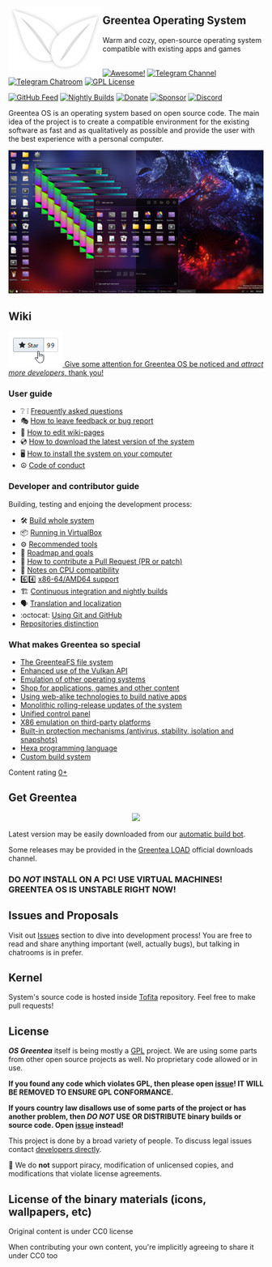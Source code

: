[<img align="left" width="186px" height="128px" src="https://raw.githubusercontent.com/GreenteaOS/.github/kawaii/profile/logo_white_leaves.png" />](https://greenteaos.github.io)

## Greentea Operating System

Warm and cozy, open-source operating system compatible with existing apps and games
<br/><br/>

[![Awesome!](https://cdn.rawgit.com/sindresorhus/awesome/d7305f38d29fed78fa85652e3a63e154dd8e8829/media/badge.svg)](https://www.youtube.com/channel/UChcz5b20vDOk4ERoPs-pCbw/featured)
[![Telegram Channel](https://img.shields.io/badge/Telegram-Greentea%20OS%20NEWS-blue.svg?logo=Telegram)](https://telegram.me/greenteaos_news)
[![Telegram Chatroom](https://img.shields.io/badge/Telegram-Greentea%20OS%20CHAT-blue.svg?logo=Telegram)](https://telegram.me/greenteaos)
[![GPL License](https://img.shields.io/badge/License-GNU%20LGPLv3-green.svg?style=flat)](https://github.com/GreenteaOS/Greentea#license)

[![GitHub Feed](https://img.shields.io/badge/GitHub-Feed-0f9d58.svg?style=flat&logo=GitHub)](https://t.me/greenteaos_github)
[![Nightly Builds](https://img.shields.io/badge/Automated-Builds-ff69b4.svg?style=flat)](https://ci.appveyor.com/project/PeyTy/tofita/build/artifacts)
[![Donate](https://img.shields.io/badge/Sponsor-Patreon-bb3bbb.svg?style=flat&logo=Patreon)](https://greenteaos.github.io/donate/)
[![Sponsor](https://img.shields.io/badge/Sponsor-GitHub-bb3bbb.svg?style=flat&logo=Patreon)](https://github.com/sponsors/PeyTy)
[![Discord](https://img.shields.io/badge/Discord-Join-758EDC.svg?logo=discord)](https://discord.gg/UGZq8GB)

Greentea OS is an operating system based on open source code. The main idea of the project is to create a compatible environment for the existing software as fast and as qualitatively as possible and provide the user with the best experience with a personal computer.

![Screenshot](Images/screenshot.jpg?raw=true)

## Wiki

[![Give a star](https://github.com/GreenteaOS/Tofita/raw/kawaii/docs/star.png?raw=true)
Give some attention for Greentea OS be noticed and *attract more developers*, thank you!](https://github.com/GreenteaOS/Greentea/stargazers)

### User guide

* :grey_question: :grey_exclamation: [Frequently asked questions](User-Guide/Frequently-Asked-Questions.md)
* :performing_arts: [How to leave feedback or bug report](User-Guide/Issues.md)
* :book: [How to edit wiki-pages](User-Guide/Wiki-How.md)
* :cd: [How to download the latest version of the system](User-Guide/Download-Latest.md)
* :desktop_computer: [How to install the system on your computer](User-Guide/Installation.md)
* :peace_symbol: [Code of conduct](https://github.com/GreenteaOS/.github/blob/kawaii/CODE_OF_CONDUCT.md)

### Developer and contributor guide

Building, testing and enjoing the development process:

* :hammer_and_wrench: [Build whole system](https://github.com/GreenteaOS/Tofita#build)
* :package: [Running in VirtualBox](Developer-Guide/VirtualBox-Config.md)
* :gear: [Recommended tools](Developer-Guide/Must-Have.md)
* :dart: [Roadmap and goals](Developer-Guide/Roadmap.md)
* :sunrise: [How to contribute a Pull Request (PR or patch)](Developer-Guide/Create-Pull-Request.md)
* :game_die: [Notes on CPU compatibility](Developer-Guide/CPUID.md)
* :six::four: [x86-64/AMD64 support](Developer-Guide/x64.md)
* :building_construction: [Continuous integration and nightly builds](Developer-Guide/CI.md)
* :speaking_head: [Translation and localization](Developer-Guide/Localization.md)
* :octocat: [Using Git and GitHub](Developer-Guide/Git-and-GitHub.md)
* [Repositories distinction](Developer-Guide/Repos.md)

### What makes Greentea so special

* [The GreenteaFS file system](User-Guide/Greentea-FS.md)
* [Enhanced use of the Vulkan API](User-Guide/Vulkan.md)
* [Emulation of other operating systems](User-Guide/Vulkan.md)
* [Shop for applications, games and other content](User-Guide/Shop.md)
* [Using web-alike technologies to build native apps](User-Guide/Web.md)
* [Monolithic rolling-release updates of the system](User-Guide/Rolling.md)
* [Unified control panel](User-Guide/Control-Panel.md)
* [X86 emulation on third-party platforms](Developer-Guide/x86.md)
* [Built-in protection mechanisms (antivirus, stability, isolation and snapshots)](User-Guide/Protection.md)
* [Hexa programming language](User-Guide/Hexa.md)
* [Custom build system](User-Guide/Build-System.md)

Content rating [0+](https://en.wikipedia.org/wiki/Motion_picture_content_rating_system)

## Get Greentea

<p align="center">
  <a href="https://greenteaos.github.io/#download">
    <img width="50px" src="https://cdn4.iconfinder.com/data/icons/ios-web-user-interface-multi-circle-flat-vol-6/512/Download_downloading_data_storage_folder-128.png" />
  </a>
</p>

Latest version may be easily downloaded from our [automatic build bot](https://github.com/GreenteaOS/Tofita#automatic-builds).

Some releases may be provided in the [Greentea LOAD](https://t.me/greenteaos_official) official downloads channel.

### DO *NOT* INSTALL ON A PC! USE VIRTUAL MACHINES! GREENTEA OS IS UNSTABLE RIGHT NOW!

## Issues and Proposals

Visit out [Issues](https://github.com/GreenteaOS/Greentea/issues) section to dive into development process! You are free to read and share anything important (well, actually bugs), but talking in chatrooms is in prefer.

## Kernel

System's source code is hosted inside [Tofita](https://github.com/GreenteaOS/Tofita) repository. Feel free to make pull requests!

## License

___OS Greentea___ itself is being mostly a [GPL](https://en.wikipedia.org/wiki/GNU_General_Public_License) project. We are using some parts from other open source projects as well. No proprietary code allowed or in use.

**If you found any code which violates GPL, then please open [issue](https://github.com/GreenteaOS/Greentea/issues)! IT WILL BE REMOVED TO ENSURE GPL CONFORMANCE.**

**If yours country law disallows use of some parts of the project or has another problem, then *DO NOT* USE OR DISTRIBUTE binary builds or source code. Open [issue](https://github.com/GreenteaOS/Greentea/issues) instead!**

This project is done by a broad variety of people. To discuss legal issues contact [developers directly](https://t.me/greenteaos).

:black_flag: We do **not** support piracy, modification of unlicensed copies, and modifications that violate license agreements.

## License of the binary materials (icons, wallpapers, etc)

Original content is under CC0 license

When contributing your own content, you're implicitly agreeing to share it under CC0 too
